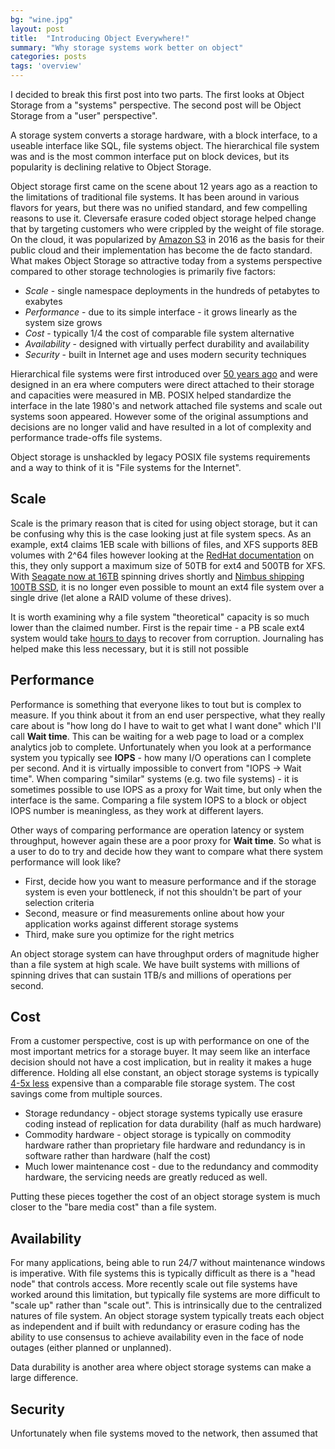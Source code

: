```yaml
---
bg: "wine.jpg"
layout: post
title:  "Introducing Object Everywhere!"
summary: "Why storage systems work better on object"
categories: posts
tags: 'overview'
---
```

I decided to break this first post into two parts. The first looks at Object Storage from a "systems" perspective. The second post will be Object Storage from a "user" perspective". 

A storage system converts a storage hardware, with a block interface, to a useable interface like SQL, file systems object. The hierarchical file system was and is the most common interface put on block devices, but its popularity is declining relative to Object Storage.

<!--
![IDC projection of storage growth](/assets/images/idc.png)

Source: [IDC](https://www.idc.com/research/viewtoc.jsp?containerId=US41469117)
-->

Object storage first came on the scene about 12 years ago as a reaction to the limitations of traditional file systems. It has been around in various flavors for years, but there was no unified standard, and few compelling reasons to use it. Cleversafe erasure coded object storage helped change that by targeting customers who were crippled by the weight of file storage. On the cloud, it was popularized by [Amazon S3](https://press.aboutamazon.com/news-releases/news-release-details/amazon-web-services-launches-amazon-s3-simple-storage-service) in 2016 as the basis for their public cloud and their implementation has become the de facto standard. What makes Object Storage so attractive today from a systems perspective compared to other storage technologies is primarily five factors:

* *Scale* - single namespace deployments in the hundreds of petabytes to exabytes
* *Performance* - due to its simple interface - it grows linearly as the system size grows
* *Cost* - typically 1/4 the cost of comparable file system alternative
* *Availability* - designed with virtually perfect durability and availability
* *Security* - built in Internet age and uses modern security techniques

Hierarchical file systems were first introduced over [50 years ago](https://www.multicians.org/fjcc4.html) and were designed in an era where computers were direct attached to their storage and capacities were measured in MB. POSIX helped standardize the interface in the late 1980's and network attached file systems and scale out systems soon appeared. However some of the original assumptions and decisions are no longer valid and have resulted in a lot of complexity and performance trade-offs file systems. 

Object storage is unshackled by legacy POSIX file systems requirements and a way to think of it is "File systems for the Internet". 

Scale
-----

Scale is the primary reason that is cited for using object storage, but it can be confusing why this is the case looking just at file system specs. As an example, ext4 claims 1EB scale with billions of files, and XFS supports 8EB volumes with 2^64 files however  looking at the [RedHat documentation](https://access.redhat.com/documentation/en-us/red_hat_enterprise_linux/7/html/performance_tuning_guide/chap-red_hat_enterprise_linux-performance_tuning_guide-storage_and_file_systems#sect-Red_Hat_Enterprise_Linux-Performance_Tuning_Guide-Considerations-File_systems) on this, they only support a maximum size of 50TB for ext4 and 500TB for XFS. With [Seagate now at 16TB](https://blog.seagate.com/craftsman-ship/hamr-milestone-seagate-achieves-16tb-capacity-on-internal-hamr-test-units/) spinning drives shortly and [Nimbus shipping 100TB SSD](https://nimbusdata.com/products/exadrive-platform/scalable-ssds/), it is no longer even possible to mount an ext4 file system over a single drive (let alone a RAID volume of these drives). 

It is worth examining why a file system "theoretical" capacity is so much lower than the claimed number. First is the repair time - a PB scale ext4 system would take [hours to days](https://www.enterprisestorageforum.com/storage-hardware/the-state-of-file-systems-technology-problem-statement.html) to recover from corruption. Journaling has helped make this less necessary, but it is still not possible

Performance
-----------

Performance is something that everyone likes to tout but is complex to measure. If you think about it from an end user perspective, what they really care about is "how long do I have to wait to get what I want done" which I'll call **Wait time**. This can be waiting for a web page to load or a complex analytics job to complete. Unfortunately when you look at a performance system you typically see **IOPS** - how many I/O operations can I complete per second. And it is virtually impossible to convert from "IOPS -> Wait time". When comparing "similar" systems (e.g. two file systems) - it is sometimes possible to use IOPS as a proxy for Wait time, but only when the interface is the same. Comparing a file system IOPS to a block or object IOPS number is meaningless, as they work at different layers. 

Other ways of comparing performance are operation latency or system throughput, however again these are a poor proxy for **Wait time**. So what is a user to do to try and decide how they want to compare what there system performance will look like? 

* First, decide how you want to measure performance and if the storage system is even your bottleneck, if not this shouldn't be part of your selection criteria
* Second, measure or find measurements online about how your application works against different storage systems
* Third, make sure you optimize for the right metrics

An object storage system can have throughput orders of magnitude higher than a file system at high scale. We have built systems with millions of spinning drives that can sustain 1TB/s and millions of operations per second.


Cost
----
From a customer perspective, cost is up with performance on one of the most important metrics for a storage buyer. It may seem like an interface decision should not have a cost implication, but in reality it makes a huge difference. Holding all else constant, an object storage systems is typically [4-5x less](https://www.prnewswire.com/news-releases/cleversafe-and-shutterfly-working-together-to-solve-evolving-storage-challenges-128781543.html) expensive than a comparable file storage system. The cost savings come from multiple sources. 
* Storage redundancy - object storage systems typically use erasure coding instead of replication for data durability (half as much hardware)
* Commodity hardware - object storage is typically on commodity hardware rather than proprietary file hardware and redundancy is in software rather than hardware (half the cost)
* Much lower maintenance cost - due to the redundancy and commodity hardware, the servicing needs are greatly reduced as well.

Putting these pieces together the cost of an object storage system is much closer to the "bare media cost" than a file system.


Availability
------------
For many applications, being able to run 24/7 without maintenance windows is imperative. With file systems this is typically difficult as there is a "head node" that controls access. More recently scale out file systems have worked around this limitation, but typically file systems are more difficult to "scale up" rather than "scale out". This is intrinsically due to the centralized natures of file system. An object storage system typically treats each object as independent and if built with redundancy or erasure coding has the ability to use consensus to achieve availability even in the face of node outages (either planned or unplanned). 

Data durability is another area where object storage systems can make a large difference. 

Security
--------
Unfortunately when file systems moved to the network, then assumed that 
